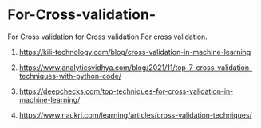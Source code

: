 # For-Cross-validation-
For Cross validation 
for Cross validation 
For cross validation.

1. https://kili-technology.com/blog/cross-validation-in-machine-learning

2. https://www.analyticsvidhya.com/blog/2021/11/top-7-cross-validation-techniques-with-python-code/

3. https://deepchecks.com/top-techniques-for-cross-validation-in-machine-learning/

4. https://www.naukri.com/learning/articles/cross-validation-techniques/
